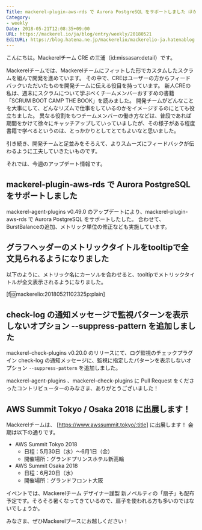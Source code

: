 ```yaml
---
Title: mackerel-plugin-aws-rds で Aurora PostgreSQL をサポートしました ほか
Category:
- weekly
Date: 2018-05-21T12:08:35+09:00
URL: https://mackerel.io/ja/blog/entry/weekly/20180521
EditURL: https://blog.hatena.ne.jp/mackerelio/mackerelio-ja.hatenablog.mackerel.io/atom/entry/17391345971646500158
---
```


こんにちは。Mackerelチーム CRE の三浦（id:missasan:detail）です。

Mackerelチームでは、Mackerelチームにフィットした形でカスタムしたスクラムを組んで開発を進めています。
その中で、CREはユーザーの方からフィードバックいただいたものを開発チームに伝える役目を持っています。
新人CREの私は、週末にスクラムについて学ぶべくチームメンバーおすすめの書籍「SCRUM BOOT CAMP THE BOOK」を読みました。
開発チームがどんなことを大事にして、どんなリズムで仕事をしているのかをイメージするのにとても役立ちました。
異なる役割をもつチームメンバーの働き方などは、普段であれば期間をかけて徐々にキャッチアップしていっていましたが、その様子がある程度書籍で学べるというのは、とっかかりとしてとてもよいなと思いました。

引き続き、開発チームと足並みをそろえて、よりスムーズにフィードバックが伝わるように工夫していきたいものです。

それでは、今週のアップデート情報です。

## mackerel-plugin-aws-rds で Aurora PostgreSQL をサポートしました

mackerel-agent-plugins v0.49.0 のアップデートにより、mackerel-plugin-aws-rds で Aurora PostgreSQL をサポートしたした。
合わせて、BurstBalanceの追加、メトリック単位の修正なども実施しています。

## グラフヘッダーのメトリックタイトルをtooltipで全文見られるようになりました

以下のように、メトリック名にカーソルを合わせると、tooltipでメトリックタイトルが全文表示されるようになりました。

[f:id:mackerelio:20180521102325p:plain]

## check-log の通知メッセージで監視パターンを表示しないオプション --suppress-pattern を追加しました

mackerel-check-plugins v0.20.0 のリリースにて、ログ監視のチェックプラグイン check-log の通知メッセージに、監視に指定したパターンを表示しないオプション `--suppress-pattern` を追加しました。

mackerel-agent-plugins 、mackerel-check-plugins に Pull Request をくださったコントリビューターのみなさま、ありがとうございました！


## AWS Summit Tokyo / Osaka 2018 に出展します！

Mackerelチームは、 [https://www.awssummit.tokyo/:title] に出展します！
会期は以下の通りです。

- AWS Summit Tokyo 2018
  - 日程：5月30日（水）〜6月1日（金）
  - 開催場所：グランドプリンスホテル新高輪
- AWS Summit Osaka 2018
  - 日程：6月20日（水）
  - 開催場所：グランドフロント大阪

イベントでは、Mackerelチーム デザイナー謹製 新ノベルティの「扇子」も配布予定です。そろそろ暑くなってきているので、扇子を使われる方も多いのではないでしょうか。

みなさま、ぜひMackerelブースにお越しください！
